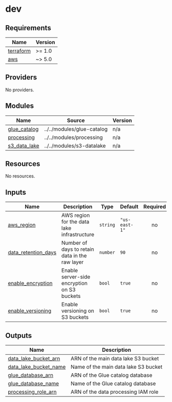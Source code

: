 # dev

<!-- BEGIN_TF_DOCS -->
## Requirements

| Name | Version |
|------|---------|
| <a name="requirement_terraform"></a> [terraform](#requirement\_terraform) | >= 1.0 |
| <a name="requirement_aws"></a> [aws](#requirement\_aws) | ~> 5.0 |

## Providers

No providers.

## Modules

| Name | Source | Version |
|------|--------|---------|
| <a name="module_glue_catalog"></a> [glue\_catalog](#module\_glue\_catalog) | ../../modules/glue-catalog | n/a |
| <a name="module_processing"></a> [processing](#module\_processing) | ../../modules/processing | n/a |
| <a name="module_s3_data_lake"></a> [s3\_data\_lake](#module\_s3\_data\_lake) | ../../modules/s3-datalake | n/a |

## Resources

No resources.

## Inputs

| Name | Description | Type | Default | Required |
|------|-------------|------|---------|:--------:|
| <a name="input_aws_region"></a> [aws\_region](#input\_aws\_region) | AWS region for the data lake infrastructure | `string` | `"us-east-1"` | no |
| <a name="input_data_retention_days"></a> [data\_retention\_days](#input\_data\_retention\_days) | Number of days to retain data in the raw layer | `number` | `90` | no |
| <a name="input_enable_encryption"></a> [enable\_encryption](#input\_enable\_encryption) | Enable server-side encryption on S3 buckets | `bool` | `true` | no |
| <a name="input_enable_versioning"></a> [enable\_versioning](#input\_enable\_versioning) | Enable versioning on S3 buckets | `bool` | `true` | no |

## Outputs

| Name | Description |
|------|-------------|
| <a name="output_data_lake_bucket_arn"></a> [data\_lake\_bucket\_arn](#output\_data\_lake\_bucket\_arn) | ARN of the main data lake S3 bucket |
| <a name="output_data_lake_bucket_name"></a> [data\_lake\_bucket\_name](#output\_data\_lake\_bucket\_name) | Name of the main data lake S3 bucket |
| <a name="output_glue_database_arn"></a> [glue\_database\_arn](#output\_glue\_database\_arn) | ARN of the Glue catalog database |
| <a name="output_glue_database_name"></a> [glue\_database\_name](#output\_glue\_database\_name) | Name of the Glue catalog database |
| <a name="output_processing_role_arn"></a> [processing\_role\_arn](#output\_processing\_role\_arn) | ARN of the data processing IAM role |
<!-- END_TF_DOCS -->
